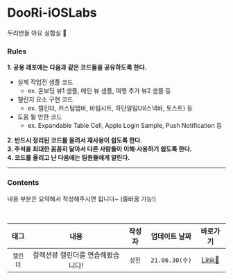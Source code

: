 # DooRi-iOSLabs
두리번들 아요 실험실 

### Rules

**1. 공용 레포에는 다음과 같은 코드들을 공유하도록 한다.**
- 실제 작업전 샘플 코드
  - ex. 온보딩 뷰1 샘플, 메인 뷰 샘플, 여행 추가 뷰2 샘플 등
- 챌린지 요소 구현 코드
  - ex. 캘린더, 커스텀탭바, 바텀시트, 하단알림UI(스낵바, 토스트) 등
- 도움 될 만한 코드
  - ex. Expandable Table Cell, Apple Login Sample, Push Notification 등

**2. 반드시 정리된 코드를 올려서 재사용이 쉽도록 한다.**    
**3. 주석을 최대한 꼼꼼히 달아서 다른 사람들이 이해·사용하기 쉽도록 한다.**  
**4. 코드를 올리고 난 다음에는 팀원들에게 알린다.**

<hr>

### Contents
내용 부분은 요약해서 작성해주시면 됩니다~ (줄바꿈 가능!)

<br>

| 태그 | 내용 | 작성자 | 업데이트 날짜 | 바로가기 |
|:--:|:--:|:--:|:--:|:--:|
|`캘린더` | 컬렉션뷰 캘린더를 연습해봤습니다! |`상진` |`21.06.30(수)`|[Link🛫](https://github.com/TeamDooRiBon/DooRi-iOSLabs/tree/main/AddNewTrip)|
